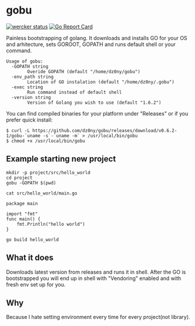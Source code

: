 # gobu
[![wercker status](https://app.wercker.com/status/db2136ecdcb6c98f23d442af3d42e7d8/m "wercker status")](https://app.wercker.com/project/bykey/db2136ecdcb6c98f23d442af3d42e7d8)
[![Go Report Card](https://goreportcard.com/badge/github.com/dz0ny/gobu)](https://goreportcard.com/report/github.com/dz0ny/gobu)

Painless bootstrapping of golang. It downloads and installs GO for your OS
and arhitecture, sets GOROOT, GOPATH and runs default shell or your command.
```
Usage of gobu:
  -GOPATH string
    	Overide GOPATH (default "/home/dz0ny/gobu")
  -env_path string
    	Location of GO instalation (default "/home/dz0ny/.gobu")
  -exec string
    	Run command instead of default shell
  -version string
    	Version of Golang you wish to use (default "1.6.2")

```

You can find compiled binaries for your platform under "Releases" or if you prefer quick install:

```
$ curl -L https://github.com/dz0ny/gobu/releases/download/v0.6.2-1/gobu-`uname -s`-`uname -m` > /usr/local/bin/gobu
$ chmod +x /usr/local/bin/gobu
```

## Example starting new project

```
mkdir -p project/src/hello_world
cd project
gobu -GOPATH $(pwd)

cat src/hello_world/main.go

package main

import "fmt"
func main() {
    fmt.Println("hello world")
}

go build hello_world

```


## What it does
Downloads latest version from releases and runs it in shell. After the GO is
bootstrapped you will end up in shell with "Vendoring" enabled and with fresh
env set up for you.

## Why
Because I hate setting environment every time for every project(not library).
